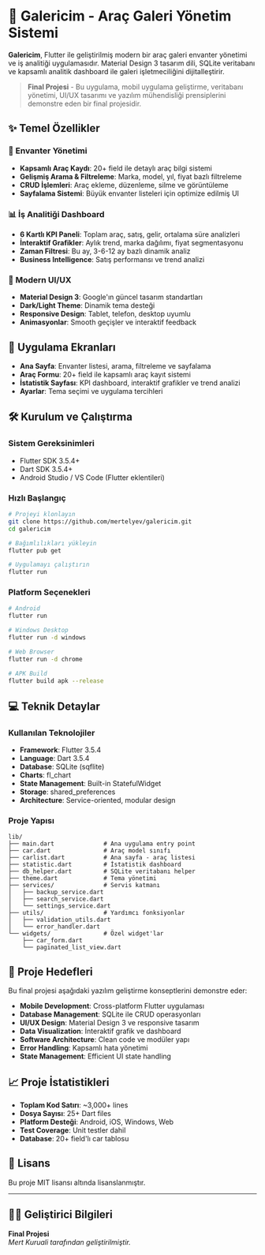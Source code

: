 # 🚗 Galericim - Araç Galeri Yönetim Sistemi

**Galericim**, Flutter ile geliştirilmiş modern bir araç galeri envanter yönetimi ve iş analitiği uygulamasıdır. Material Design 3 tasarım dili, SQLite veritabanı ve kapsamlı analitik dashboard ile galeri işletmeciliğini dijitalleştirir.

> **Final Projesi** - Bu uygulama, mobil uygulama geliştirme, veritabanı yönetimi, UI/UX tasarımı ve yazılım mühendisliği prensiplerini demonstre eden bir final projesidir.

## ✨ Temel Özellikler

### 🏪 Envanter Yönetimi
- **Kapsamlı Araç Kaydı**: 20+ field ile detaylı araç bilgi sistemi
- **Gelişmiş Arama & Filtreleme**: Marka, model, yıl, fiyat bazlı filtreleme
- **CRUD İşlemleri**: Araç ekleme, düzenleme, silme ve görüntüleme
- **Sayfalama Sistemi**: Büyük envanter listeleri için optimize edilmiş UI

### 📊 İş Analitiği Dashboard
- **6 Kartlı KPI Paneli**: Toplam araç, satış, gelir, ortalama süre analizleri
- **İnteraktif Grafikler**: Aylık trend, marka dağılımı, fiyat segmentasyonu
- **Zaman Filtresi**: Bu ay, 3-6-12 ay bazlı dinamik analiz
- **Business Intelligence**: Satış performansı ve trend analizi

### 🎨 Modern UI/UX
- **Material Design 3**: Google'ın güncel tasarım standartları  
- **Dark/Light Theme**: Dinamik tema desteği
- **Responsive Design**: Tablet, telefon, desktop uyumlu
- **Animasyonlar**: Smooth geçişler ve interaktif feedback

## 📱 Uygulama Ekranları

- **Ana Sayfa**: Envanter listesi, arama, filtreleme ve sayfalama
- **Araç Formu**: 20+ field ile kapsamlı araç kayıt sistemi  
- **İstatistik Sayfası**: KPI dashboard, interaktif grafikler ve trend analizi
- **Ayarlar**: Tema seçimi ve uygulama tercihleri

## 🛠 Kurulum ve Çalıştırma

### Sistem Gereksinimleri
- Flutter SDK 3.5.4+
- Dart SDK 3.5.4+
- Android Studio / VS Code (Flutter eklentileri)

### Hızlı Başlangıç
```bash
# Projeyi klonlayın
git clone https://github.com/mertelyev/galericim.git
cd galericim

# Bağımlılıkları yükleyin
flutter pub get

# Uygulamayı çalıştırın
flutter run
```

### Platform Seçenekleri
```bash
# Android
flutter run

# Windows Desktop  
flutter run -d windows

# Web Browser
flutter run -d chrome

# APK Build
flutter build apk --release
```

## 💻 Teknik Detaylar

### Kullanılan Teknolojiler
- **Framework**: Flutter 3.5.4
- **Language**: Dart 3.5.4  
- **Database**: SQLite (sqflite)
- **Charts**: fl_chart
- **State Management**: Built-in StatefulWidget
- **Storage**: shared_preferences
- **Architecture**: Service-oriented, modular design

### Proje Yapısı
```
lib/
├── main.dart              # Ana uygulama entry point
├── car.dart               # Araç model sınıfı
├── carlist.dart           # Ana sayfa - araç listesi
├── statistic.dart         # İstatistik dashboard 
├── db_helper.dart         # SQLite veritabanı helper
├── theme.dart             # Tema yönetimi
├── services/              # Servis katmanı
│   ├── backup_service.dart
│   ├── search_service.dart
│   └── settings_service.dart
├── utils/                 # Yardımcı fonksiyonlar
│   ├── validation_utils.dart
│   └── error_handler.dart
└── widgets/               # Özel widget'lar
    ├── car_form.dart
    └── paginated_list_view.dart
```

## 🎯 Proje Hedefleri

Bu final projesi aşağıdaki yazılım geliştirme konseptlerini demonstre eder:

- **Mobile Development**: Cross-platform Flutter uygulaması
- **Database Management**: SQLite ile CRUD operasyonları
- **UI/UX Design**: Material Design 3 ve responsive tasarım
- **Data Visualization**: İnteraktif grafik ve dashboard
- **Software Architecture**: Clean code ve modüler yapı
- **Error Handling**: Kapsamlı hata yönetimi
- **State Management**: Efficient UI state handling

## 📈 Proje İstatistikleri

- **Toplam Kod Satırı**: ~3,000+ lines
- **Dosya Sayısı**: 25+ Dart files
- **Platform Desteği**: Android, iOS, Windows, Web
- **Test Coverage**: Unit testler dahil
- **Database**: 20+ field'lı car tablosu

## 📝 Lisans

Bu proje MIT lisansı altında lisanslanmıştır. 

---

## 👨‍💻 Geliştirici Bilgileri

**Final Projesi**  
*Mert Kuruali tarafından geliştirilmiştir.*

